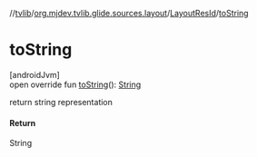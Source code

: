 //[tvlib](../../../index.md)/[org.mjdev.tvlib.glide.sources.layout](../index.md)/[LayoutResId](index.md)/[toString](to-string.md)

# toString

[androidJvm]\
open override fun [toString](to-string.md)(): [String](https://kotlinlang.org/api/latest/jvm/stdlib/kotlin/-string/index.html)

return string representation

#### Return

String

